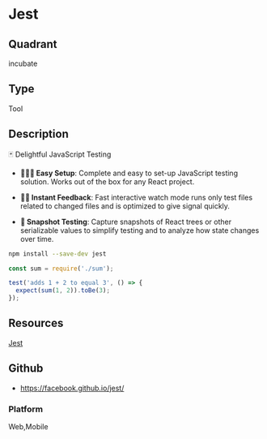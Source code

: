 # Jest

## Quadrant
incubate

## Type
Tool

## Description
🃏 Delightful JavaScript Testing

* **👩🏻‍💻 Easy Setup**: Complete and easy to set-up JavaScript testing solution.
  Works out of the box for any React project.

* **🏃🏽 Instant Feedback**: Fast interactive watch mode runs only test files
  related to changed files and is optimized to give signal quickly.

* **📸 Snapshot Testing**: Capture snapshots of React trees or other
  serializable values to simplify testing and to analyze how state changes over
  time.

```bash
npm install --save-dev jest
```

```javascript
const sum = require('./sum');

test('adds 1 + 2 to equal 3', () => {
  expect(sum(1, 2)).toBe(3);
});

```

## Resources
[Jest](https://facebook.github.io/jest/)

## Github
* https://facebook.github.io/jest/

### Platform
Web,Mobile